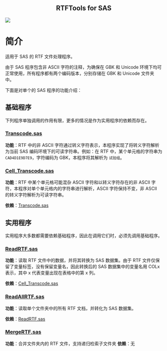 <p align="center">
    <h2 align="center">RTFTools for SAS</h2>
</p>

<p align="left">
    <a href="https://github.com/Snoopy1866/RTFTools-For-SAS/blob/main/LICENSE">
        <img src="https://img.shields.io/github/license/Snoopy1866/RTFTools-For-SAS">
    </a>
</p>

# 简介

适用于 SAS 的 RTF 文件处理程序。

由于 SAS 程序包含非 ASCII 字符的注释，为确保在 GBK 和 Unicode 环境下均可正常使用，所有程序都有两个编码版本，分别存储在 GBK 和 Unicode 文件夹中。

下面是对单个的 SAS 程序的功能介绍：

## 基础程序

下列程序单独调用的作用有限，更多的情况是作为实用程序的依赖而存在。

### [Transcode.sas](./DOCS/Transcode.md)

**功能**：RTF 中的非 ASCII 字符通过转义字符表示，本程序实现了将转义字符解析为当前 SAS 编码环境下的可读字符串。例如：在 RTF 中，某个单元格的字符串为 `CAD4D1E9D7E9`，字符编码为 GBK，本程序将其解析为 `试验组`。

### [Cell_Transcode.sas](./DOCS/Cell_Transcode.md)

**功能**：RTF 中某个单元格可能混杂 ASCII 字符和以转义字符存在的非 ASCII 字符，本程序对单个单元格内的字符串进行解析，ASCII 字符保持不变，非 ASCII 的转义字符解析为可读字符串。

**依赖**：[Transcode.sas](./DOCS/Transcode.md)

## 实用程序

实用程序大多数都需要依赖基础程序，因此在调用它们时，必须先调用基础程序。

### [ReadRTF.sas](./DOCS/ReadRTF.md)

**功能**：读取 RTF 文件中的数据，并将其转换为 SAS 数据集。由于 RTF 文件仅保留了变量标签，没有保留变量名，因此转换后的 SAS 数据集中的变量名用 COLx 表示，其中 x 代表变量出现在表格中的第 x 列。

**依赖**：[Cell_Transcode.sas](./DOCS/Cell_Transcode.md)

### [ReadAllRTF.sas](./DOCS/ReadAllRTF.md)

**功能**：读取单个文件夹中的所有 RTF 文档，并转化为 SAS 数据集。

**依赖**：[ReadRTF.sas](./DOCS/ReadRTF.md)

### [MergeRTF.sas](./DOCS/MergeRTF.md)

**功能**：合并文件夹内的 RTF 文件，支持递归检索子文件夹
**依赖**：无
